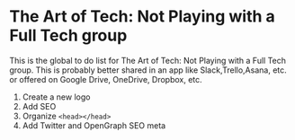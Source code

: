 # The Art of Tech: Not Playing with a Full Tech group

This is the global to do list for The Art of Tech: Not Playing with a Full Tech group.
This is probably better shared in an app like Slack,Trello,Asana, etc. or offered on Google Drive, OneDrive, Dropbox, etc.

1. Create a new logo
2. Add SEO
3. Organize `<head></head>`
4. Add Twitter and OpenGraph SEO meta
